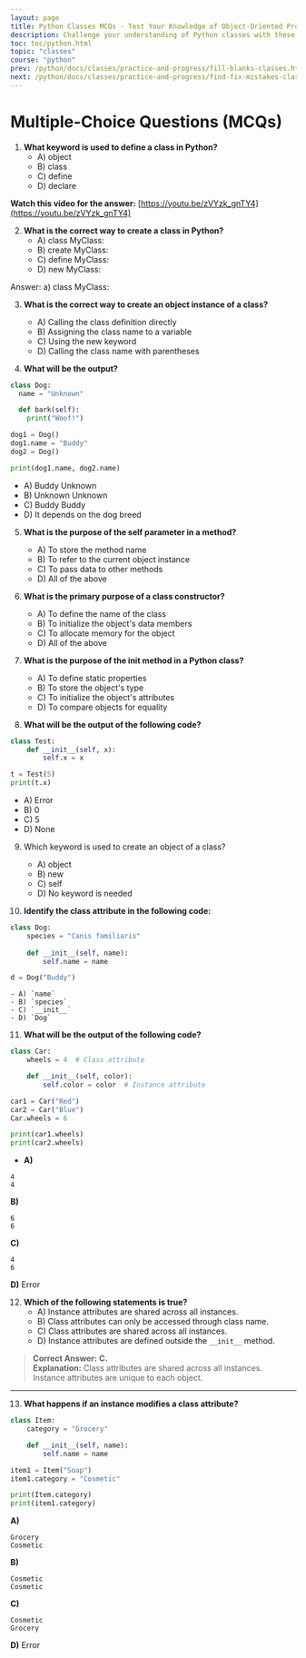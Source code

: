 ```yaml
---
layout: page
title: Python Classes MCQs - Test Your Knowledge of Object-Oriented Programming.
description: Challenge your understanding of Python classes with these multiple-choice questions. Perfect for beginners to practice key concepts like class creation, object instances, constructors, and methods in Python.
toc: toc/python.html
topic: "classes"
course: "python"
prev: /python/docs/classes/practice-and-progress/fill-blanks-classes.html
next: /python/docs/classes/practice-and-progress/find-fix-mistakes-classes.html
---
```

# Multiple-Choice Questions (MCQs)

1. **What keyword is used to define a class in Python?**
   - A) object
   - B) class
   - C) define
   - D) declare

**Watch this video for the answer:** [https://youtu.be/zVYzk_gnTY4](https://youtu.be/zVYzk_gnTY4)

2. **What is the correct way to create a class in Python?**
    - A) class MyClass: 
    - B) create MyClass: 
    - C) define MyClass: 
    - D) new MyClass:

Answer: a) class MyClass:

3. **What is the correct way to create an object instance of a class?**
   - A) Calling the class definition directly
   - B) Assigning the class name to a variable
   - C) Using the new keyword
   - D) Calling the class name with parentheses

4. **What will be the output?**

```python
class Dog:
  name = "Unknown"

  def bark(self):
    print("Woof!")

dog1 = Dog()
dog1.name = "Buddy"
dog2 = Dog()

print(dog1.name, dog2.name)
```

   - A) Buddy Unknown
   - B) Unknown Unknown
   - C) Buddy Buddy
   - D) It depends on the dog breed
  
5. **What is the purpose of the self parameter in a method?**
   - A) To store the method name
   - B) To refer to the current object instance
   - C) To pass data to other methods
   - D) All of the above

6. **What is the primary purpose of a class constructor?**
   - A) To define the name of the class
   - B) To initialize the object's data members
   - C) To allocate memory for the object
   - D) All of the above

7. **What is the purpose of the __init__ method in a Python class?**
    - A) To define static properties
    - B) To store the object's type
    - C) To initialize the object's attributes
    - D) To compare objects for equality
  
8. **What will be the output of the following code?**

```python
class Test:
    def __init__(self, x):
        self.x = x

t = Test(5)
print(t.x)
```
   - A) Error
   - B) 0
   - C) 5
   - D) None
  
9. Which keyword is used to create an object of a class?
   -  A) object
   -  B) new
   -  C) self
   -  D) No keyword is needed

10. **Identify the class attribute in the following code:**

```python
class Dog:
    species = "Canis familiaris"
    
    def __init__(self, name):
        self.name = name

d = Dog("Buddy")
```
    - A) `name`  
    - B) `species`  
    - C) `__init__`  
    - D) `Dog`

11. **What will be the output of the following code?**

```python
class Car:
    wheels = 4  # Class attribute

    def __init__(self, color):
        self.color = color  # Instance attribute

car1 = Car("Red")
car2 = Car("Blue")
Car.wheels = 6

print(car1.wheels)
print(car2.wheels)
```

- **A)**
```
4
4
```

**B)**
```
6
6
```

**C)**
```
4
6
```

**D)**
Error

12. **Which of the following statements is true?**
    - A) Instance attributes are shared across all instances.  
    - B) Class attributes can only be accessed through class name.  
    - C) Class attributes are shared across all instances.  
    - D) Instance attributes are defined outside the `__init__` method.

> **Correct Answer:** **C.**  
> **Explanation:** Class attributes are shared across all instances. Instance attributes are unique to each object.

---

13. **What happens if an instance modifies a class attribute?**

```python
class Item:
    category = "Grocery"

    def __init__(self, name):
        self.name = name

item1 = Item("Soap")
item1.category = "Cosmetic"

print(Item.category)
print(item1.category)
```

**A)**
```
Grocery
Cosmetic
```

**B)**
```
Cosmetic
Cosmetic
```

**C)**
```
Cosmetic
Grocery
```

**D)**
Error

<script async src="https://pagead2.googlesyndication.com/pagead/js/adsbygoogle.js?client=ca-pub-1602443888929206"
     crossorigin="anonymous"></script>
<ins class="adsbygoogle"
     style="display:block"
     data-ad-format="autorelaxed"
     data-ad-client="ca-pub-1602443888929206"
     data-ad-slot="7879511511"></ins>
<script>
     (adsbygoogle = window.adsbygoogle || []).push({});
</script>
